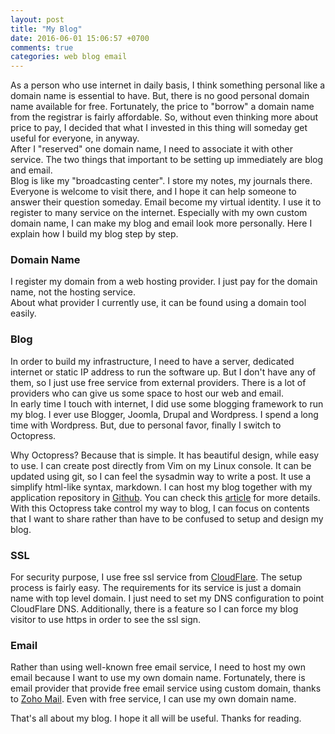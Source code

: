 ```yaml
---
layout: post
title: "My Blog"
date: 2016-06-01 15:06:57 +0700
comments: true
categories: web blog email 
---
```

As a person who use internet in daily basis, I think something
personal like a domain name is essential to have. But, there is no good
personal domain name available for free. Fortunately, the price to "borrow" a
domain name from the registrar is fairly affordable. So, without even thinking
more about price to pay, I decided that what I invested in this thing will
someday get useful for everyone, in anyway.  
After I "reserved" one domain name, I need to associate it with other service.
The two things that important to be setting up immediately are blog and email.   
Blog is like my "broadcasting center". I store my notes, my journals there.
Everyone is welcome to visit there, and I hope it can help someone to answer
their question someday. Email become my virtual identity. I use it to register
to many service on the internet. Especially with my own custom domain name,
I can make my blog and email look more personally.
Here I explain how I build my blog step by step. 

### Domain Name

I register my domain from a web hosting provider. I just pay for the domain
name, not the hosting service.  
About what provider I currently use, it can be found using a domain tool easily.

### Blog

In order to build my infrastructure, I need to have a server, dedicated internet
or static IP address to run the software up. But I don't have any of them, so I
just use free service from external providers. There is a lot of providers who
can give us some space to host our web and email.  
In early time I touch with internet, I did use some blogging framework to run my
blog. I ever use Blogger, Joomla, Drupal and Wordpress. I spend a long time with 
Wordpress. But, due to personal favor, finally I switch to Octopress. 

Why Octopress? Because that is simple. It has beautiful design, while easy to 
use. I can create post directly from Vim on my Linux console. 
It can be updated using git, so I can feel the sysadmin way to write a post. 
It use a simplify html-like syntax, markdown. 
I can host my blog together with my application repository in 
[Github](https://www.github.com). You can check this
[article](/blog/2016/06/02/octopress-setup-and-deployment/) 
for more details. 
With this Octopress take control my way to blog,
I can focus on contents that I want to share rather than 
have to be confused to setup and design my blog.

### SSL

For security purpose, I use free ssl service from 
[CloudFlare](http://www.cloudflare.com). The setup process is fairly easy.
The requirements for its service is just a domain name with top level domain.
I just need to set my DNS configuration to point CloudFlare DNS. Additionally, 
there is a feature so I can force my blog visitor to use https in order to see
the ssl sign.

### Email

Rather than using well-known free email service, I need to host my own email
because I want to use my own domain name. Fortunately, there is email provider 
that provide free email service using custom domain, thanks to
[Zoho Mail](http://www.zoho.com).
Even with free service, I can use my own domain name.

That's all about my blog. I hope it all will be useful. Thanks for reading.
